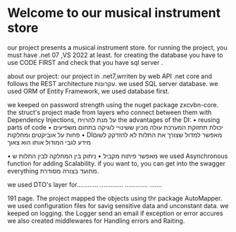 # Welcome to our musical instrument store
our project presents a musical instrument store.
for running the project,  you must have .net 07 ,VS 2022 at least.
for creating the database you have to use CODE FIRST and check that you have sql server .

about our project:
our project in .net7,wrriten by web API .net core and follows the REST architecture עקרונות.
we used SQL server database.
we used ORM of Entity Framework, we used database first.

we keeped on password strength using the nuget package zxcvbn-core.
the struct's project made from layers who connect between them with Dependency Injections, על מנת להרויח the advantages of the DI:
• reusing parts of code
•  יכולת תחזוקת המערכת עולה מכיון ששינויי לוגיקה בתחום משפיעים פחות על אוביקטים ומחלקות
• DIמאפשר למדול שצורך את התלות לא להזדקק לשום מידע לגבי המודול אותו הוא צאוך 

• מאפשר פיתוח מקביל
• ניתוק בין המחלקה לבין התלות ש
we used Asynchronous function for adding Scalability.
if you want to, you can get into the swagger everything מתועד בצורה מסודרת.

we used DTO's layer for............
.............
.............
.......

191 page.
The project mapped the objects using thr package AutoMapper.
we used configuration files for savig sensitive data and unconstant data.
we keeped on logging. the Logger send  an email if exception or error accures
we also created middlewares for Handling errors and Raiting. 
